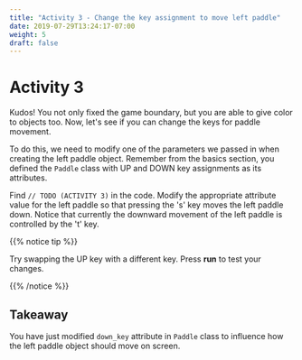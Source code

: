 ```yaml
---
title: "Activity 3 - Change the key assignment to move left paddle"
date: 2019-07-29T13:24:17-07:00
weight: 5
draft: false
---
```


# Activity 3
Kudos! You not only fixed the game boundary, but you are able to give color to objects too. Now, let's see if you can change the keys for paddle movement.

To do this, we need to modify one of the parameters we passed in when creating the left paddle object. Remember from the basics section, you defined the `Paddle` class with UP and DOWN key assignments as its attributes. 

Find `// TODO (ACTIVITY 3)` in the code. Modify the appropriate attribute value for the left paddle so that pressing the 's' key moves the left paddle down. Notice that currently the downward movement of the left paddle is controlled by the 't' key. 

{{% notice tip %}}

Try swapping the UP key with a different key. Press <b>run</b> to test your changes.

{{% /notice %}}

## Takeaway 
You have just modified `down_key` attribute in `Paddle` class to influence how the left paddle object should move on screen. 
